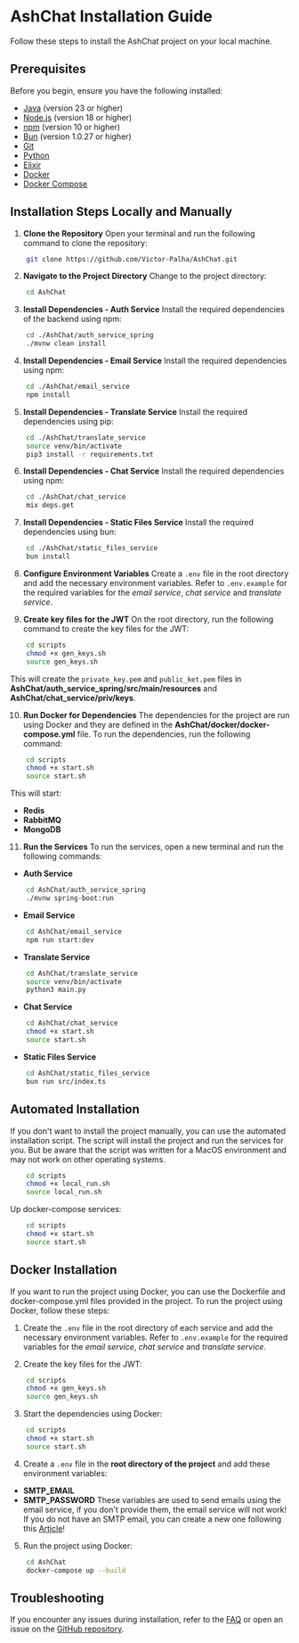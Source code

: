 # AshChat Installation Guide

Follow these steps to install the AshChat project on your local machine.

## Prerequisites

Before you begin, ensure you have the following installed:
- [Java](https://www.java.com/en/download/) (version 23 or higher)
- [Node.js](https://nodejs.org/) (version 18 or higher)
- [npm](https://www.npmjs.com/) (version 10 or higher)
- [Bun](https://bun.sh/) (version 1.0.27 or higher)
- [Git](https://git-scm.com/)
- [Python](https://www.python.org/)
- [Elixir](https://elixir-lang.org/)
- [Docker](https://www.docker.com/)
- [Docker Compose](https://docs.docker.com/compose/)

## Installation Steps Locally and Manually

1. **Clone the Repository**
Open your terminal and run the following command to clone the repository:

```bash
    git clone https://github.com/Victor-Palha/AshChat.git
```

2. **Navigate to the Project Directory**
Change to the project directory:
```bash
    cd AshChat
```

3. **Install Dependencies - Auth Service**
Install the required dependencies of the backend using npm:
```bash
    cd ./AshChat/auth_service_spring
    ./mvnw clean install
```

4. **Install Dependencies - Email Service**
Install the required dependencies using npm:
```bash
    cd ./AshChat/email_service
    npm install
```

5. **Install Dependencies - Translate Service**
Install the required dependencies using pip:
```bash
    cd ./AshChat/translate_service
    source venv/bin/activate
    pip3 install -r requirements.txt
```

6. **Install Dependencies - Chat Service**
Install the required dependencies using npm:
```bash
    cd ./AshChat/chat_service
    mix deps.get
```

7. **Install Dependencies - Static Files Service**
Install the required dependencies using bun:
```bash
    cd ./AshChat/static_files_service
    bun install
```

8. **Configure Environment Variables**
Create a `.env` file in the root directory and add the necessary environment variables. Refer to `.env.example` for the required variables for the _email service_, _chat service_ and _translate service_.

9. **Create key files for the JWT**
On the root directory, run the following command to create the key files for the JWT:
```bash
    cd scripts
    chmod +x gen_keys.sh
    source gen_keys.sh
```
This will create the `private_key.pem` and `public_ket.pem` files in __AshChat/auth_service_spring/src/main/resources__ and __AshChat/chat_service/priv/keys__.

10. **Run Docker for Dependencies**
The dependencies for the project are run using Docker and they are defined in the __AshChat/docker/docker-compose.yml__ file. To run the dependencies, run the following command:
```bash
    cd scripts
    chmod +x start.sh
    source start.sh
```
This will start:
- **Redis**
- **RabbitMQ**
- **MongoDB**


11. **Run the Services**
To run the services, open a new terminal and run the following commands:
- **Auth Service**
```bash
    cd AshChat/auth_service_spring
    ./mvnw spring-boot:run
```
- **Email Service**
```bash
    cd AshChat/email_service
    npm run start:dev
```
- **Translate Service**
```bash
    cd AshChat/translate_service
    source venv/bin/activate
    python3 main.py
```
- **Chat Service**
```bash
    cd AshChat/chat_service
    chmod +x start.sh
    source start.sh
```
- **Static Files Service**
```bash
    cd AshChat/static_files_service
    bun run src/index.ts
```

## Automated Installation
If you don't want to install the project manually, you can use the automated installation script. The script will install the project and run the services for you. But be aware that the script was written for a MacOS environment and may not work on other operating systems.
```bash
    cd scripts
    chmod +x local_run.sh
    source local_run.sh
```
Up docker-compose services:
```bash
    cd scripts
    chmod +x start.sh
    source start.sh
```

## Docker Installation
If you want to run the project using Docker, you can use the Dockerfile and docker-compose.yml files provided in the project. To run the project using Docker, follow these steps:

1. Create the `.env` file in the root directory of each service and add the necessary environment variables. Refer to `.env.example` for the required variables for the _email service_, _chat service_ and _translate service_.

2. Create the key files for the JWT:
```bash
    cd scripts
    chmod +x gen_keys.sh
    source gen_keys.sh
```

3. Start the dependencies using Docker:
```bash
    cd scripts
    chmod +x start.sh
    source start.sh
```

4. Create a `.env` file in the **root directory of the project** and add these environment variables:
- **SMTP_EMAIL**
- **SMTP_PASSWORD**
These variables are used to send emails using the email service, if you don't provide them, the email service will not work!
If you do not have an SMTP email, you can create a new one following this [Article](https://dev.to/documatic/send-email-in-nodejs-with-nodemailer-using-gmail-account-2gd1)!

5. Run the project using Docker:
```bash
    cd AshChat
    docker-compose up --build
```

## Troubleshooting

If you encounter any issues during installation, refer to the [FAQ](FAQ.md) or open an issue on the [GitHub repository](https://github.com/Victor-Palha/AshChat/issues).
